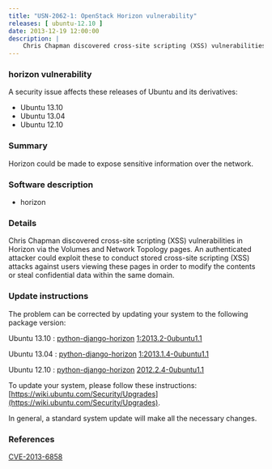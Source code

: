 ```yaml
---
title: "USN-2062-1: OpenStack Horizon vulnerability"
releases: [ ubuntu-12.10 ]
date: 2013-12-19 12:00:00
description: |
    Chris Chapman discovered cross-site scripting (XSS) vulnerabilities in Horizon via the Volumes and Network Topology pages. An authenticated attacker could exploit these to conduct stored cross-site scripting (XSS) attacks against users viewing these pages in order to modify the contents or steal confidential data within the same domain. 
--- 
```

 
### horizon vulnerability

A security issue affects these releases of Ubuntu and its derivatives:

* Ubuntu 13.10
* Ubuntu 13.04
* Ubuntu 12.10

### Summary

Horizon could be made to expose sensitive information over the network. 

### Software description

* horizon 

### Details

Chris Chapman discovered cross-site scripting (XSS) vulnerabilities in Horizon via the Volumes and Network Topology pages. An authenticated attacker could exploit these to conduct stored cross-site scripting (XSS) attacks against users viewing these pages in order to modify the contents or steal confidential data within the same domain. 

### Update instructions

The problem can be corrected by updating your system to the following package version:

Ubuntu 13.10
 : [python-django-horizon](https://launchpad.net/ubuntu/+source/horizon) <span> [1:2013.2-0ubuntu1.1](https://launchpad.net/ubuntu/+source/horizon/1:2013.2-0ubuntu1.1) </span> 

Ubuntu 13.04
 : [python-django-horizon](https://launchpad.net/ubuntu/+source/horizon) <span> [1:2013.1.4-0ubuntu1.1](https://launchpad.net/ubuntu/+source/horizon/1:2013.1.4-0ubuntu1.1) </span> 

Ubuntu 12.10
 : [python-django-horizon](https://launchpad.net/ubuntu/+source/horizon) <span> [2012.2.4-0ubuntu1.1](https://launchpad.net/ubuntu/+source/horizon/2012.2.4-0ubuntu1.1) </span> 

To update your system, please follow these instructions: [https://wiki.ubuntu.com/Security/Upgrades](https://wiki.ubuntu.com/Security/Upgrades).

In general, a standard system update will make all the necessary changes. 

### References

 [CVE-2013-6858](http://people.ubuntu.com/~ubuntu-security/cve/CVE-2013-6858)
 
